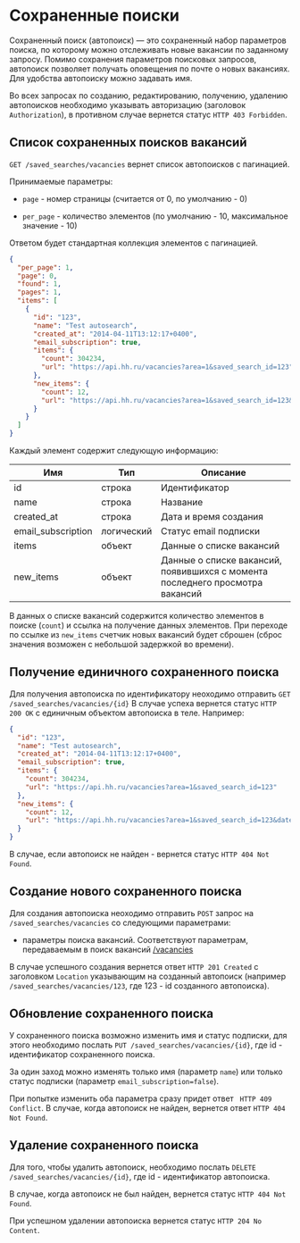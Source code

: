 # Сохраненные поиски

Сохраненный поиск (автопоиск) — это сохраненный набор параметров поиска, по которому можно отслеживать новые вакансии по заданному запросу. Помимо сохранения параметров поисковых запросов, автопоиск позволяет получать оповещения по почте о новых вакансиях. Для удобства автопоиску можно задавать имя.

Во всех запросах по созданию, редактированию, получению, удалению автопоисков необходимо указывать авторизацию (заголовок ```Authorization```), в противном случае вернется статус ```HTTP 403 Forbidden```.


## Список сохраненных поисков вакансий

```GET /saved_searches/vacancies``` вернет список автопоисков с пагинацией.

Принимаемые параметры:

 - ```page``` - номер страницы (считается от 0, по умолчанию - 0)

 - ```per_page``` - количество элементов (по умолчанию - 10, максимальное значение - 10)


Ответом будет стандартная коллекция элементов с пагинацией.


```json
{
  "per_page": 1,
  "page": 0,
  "found": 1,
  "pages": 1,
  "items": [
    {
      "id": "123",
      "name": "Test autosearch",
      "created_at": "2014-04-11T13:12:17+0400",
      "email_subscription": true,
      "items": {
        "count": 304234,
        "url": "https://api.hh.ru/vacancies?area=1&saved_search_id=123"
      },
      "new_items": {
        "count": 12,
        "url": "https://api.hh.ru/vacancies?area=1&saved_search_id=123&date_from=2014-01-11T13%3A12%3A17%2B0400"
      }
    }
  ]
}
```

Каждый элемент содержит следующую информацию:

 Имя | Тип | Описание
---- | --- | ---
 id  | строка | Идентификатор
 name | строка | Название
 created_at | строка | Дата и время создания
 email_subscription | логический | Статус email подписки
 items | объект | Данные о списке вакансий
 new_items | объект | Данные о списке вакансий, появившихся с момента последнего просмотра вакансий

В данных о списке вакансий содержится количество элементов в поиске (```count```) и ссылка на получение данных элементов. При переходе по ссылке из ```new_items``` счетчик новых вакансий будет сброшен (сброс значения возможен с небольшой задержкой во времени).

## Получение единичного сохраненного поиска

Для получения автопоиска по идентификатору неоходимо отправить ```GET /saved_searches/vacancies/{id}```
В случае успеха вернется статус ```HTTP 200 OK``` с единичным объектом автопоиска в теле. Например:
```json
{
  "id": "123",
  "name": "Test autosearch",
  "created_at": "2014-04-11T13:12:17+0400",
  "email_subscription": true,
  "items": {
    "count": 304234,
    "url": "https://api.hh.ru/vacancies?area=1&saved_search_id=123"
  },
  "new_items": {
    "count": 12,
    "url": "https://api.hh.ru/vacancies?area=1&saved_search_id=123&date_from=2014-01-11T13%3A12%3A17%2B0400"
  }
}
```

В случае, если автопоиск не найден - вернется статус ```HTTP 404 Not Found```.

## Создание нового сохраненного поиска

Для создания автопоиска неоходимо отправить ```POST``` запрос на ```/saved_searches/vacancies``` со следующими параметрами:

 - параметры поиска вакансий. Соответствуют параметрам, передаваемым в поиск вакансий [/vacancies](vacancies.md)

В случае успешного создания вернется ответ ```HTTP 201 Created``` с заголовком ```Location``` указывающим на созданный автопоиск (например ```/saved_searches/vacancies/123```, где 123 - id созданного автопоиска).

## Обновление сохраненного поиска

У сохраненного поиска возможно изменить имя и статус подписки, для этого необходимо послать ```PUT /saved_searches/vacancies/{id}```, где id - идентификатор сохраненного поиска.

За один заход можно изменять только имя (параметр ```name```) или только статус подписки (параметр ```email_subscription=false```).

При попытке изменить оба параметра сразу придет ответ ``` HTTP 409 Conflict```. В случае, когда автопоиск не найден, вернется ответ ```HTTP 404 Not Found```.

## Удаление сохраненного поиска

Для того, чтобы удалить автопоиск, необходимо послать ```DELETE /saved_searches/vacancies/{id}```, где id - идентификатор автопоиска. 

В случае, когда автопоиск не был найден, вернется статус ```HTTP 404 Not Found```. 

При успешном удалении автопоиска вернется статус ```HTTP 204 No Content```.

